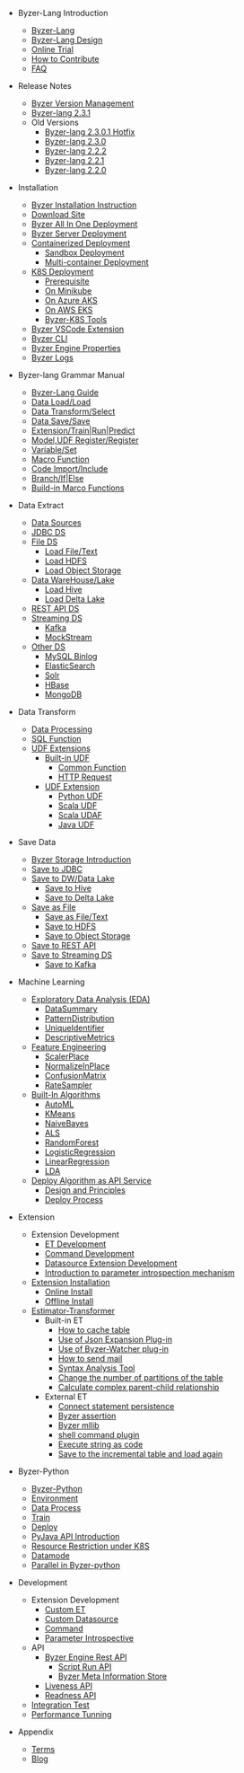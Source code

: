 - Byzer-Lang Introduction
  * [Byzer-Lang](/byzer-lang/en-us/introduction/byzer_lang_intro.md)
  * [Byzer-Lang Design](/byzer-lang/en-us/introduction/byzer_lang_design.md)
  * [Online Trial](/byzer-lang/en-us/introduction/online_trial.md)
  * [How to Contribute](/byzer-lang/en-us/appendix/contribute.md)  
  * [FAQ](/byzer-lang/en-us/faq/byzerlang_FAQ.md)

- Release Notes
  * [Byzer Version Management](/byzer-lang/en-us/release-notes/README.md)
  * [Byzer-lang 2.3.1](/byzer-lang/en-us/release-notes/2.3.1.md)
  - Old Versions
    * [Byzer-lang 2.3.0.1 Hotfix](/byzer-lang/en-us/release-notes/2.3.0.1.md)
    * [Byzer-lang 2.3.0](/byzer-lang/en-us/release-notes/2.3.0.md)
    * [Byzer-lang 2.2.2](/byzer-lang/en-us/release-notes/2.2.2.md)
    * [Byzer-lang 2.2.1](/byzer-lang/en-us/release-notes/2.2.1.md)
    * [Byzer-lang 2.2.0](/byzer-lang/en--us/release-notes/2.2.0.md)

- Installation
  * [Byzer Installation Instruction](/byzer-lang/en-us/installation/README.md)
  * [Download Site](/byzer-lang/en-us/installation/download/site.md)
  * [Byzer All In One Deployment](/byzer-lang/en-us/installation/server/byzer-all-in-one-deployment.md)
  * [Byzer Server Deployment](/byzer-lang/en-us/installation/server/binary-installation.md)
  * [Containerized Deployment](/byzer-lang/en-us/installation/containerized-deployment/containerized-deployment.md)
    * [Sandbox Deployment](/byzer-lang/en-us/installation/containerized-deployment/sandbox-standalone.md)
    * [Multi-container Deployment](/byzer-lang/en-us/installation/containerized-deployment/muti-continer.md)
  * [K8S Deployment](/byzer-lang/en-us/installation/k8s/k8s-deployment.md)
    * [Prerequisite](/byzer-lang/en-us/installation/k8s/k8s-prerequisites.md)
    * [On Minikube](/byzer-lang/en-us/installation/k8s/byzer-on-minikube.md)
    * [On Azure AKS](/byzer-lang/en-us/installation/k8s/byzer-on-azure.md)
    * [On AWS EKS](/byzer-lang/en-us/installation/k8s/byzer-on-aws.md)
    * [Byzer-K8S Tools](/byzer-lang/en-us/installation/k8s/byzer-k8s-tool.md)
  * [Byzer VSCode Extension](/byzer-lang/en-us/installation/vscode/byzer-vscode-extension-installation.md)
  * [Byzer CLI](/byzer-lang/en-us/installation/cli/byzer-cli.md)
  * [Byzer Engine Properties](/byzer-lang/en-us/installation/configuration/byzer-lang-configuration.md)
  * [Byzer Logs](/byzer-lang/en-us/installation/logs/log.md)
  
- Byzer-lang Grammar Manual
  * [Byzer-Lang Guide](/byzer-lang/en-us/grammar/outline.md)  
  * [Data Load/Load](/byzer-lang/en-us/grammar/load.md)
  * [Data Transform/Select](/byzer-lang/en-us/grammar/select.md)
  * [Data Save/Save](/byzer-lang/en-us/grammar/save.md)
  * [Extension/Train|Run|Predict](/byzer-lang/en-us/grammar/et_statement.md)
  * [Model,UDF Register/Register](/byzer-lang/en-us/grammar/register.md)  
  * [Variable/Set](/byzer-lang/en-us/grammar/set.md)
  * [Macro Function](/byzer-lang/en-us/grammar/macro.md)
  * [Code Import/Include](/byzer-lang/en-us/grammar/include.md)
  * [Branch/If|Else](/byzer-lang/en-us/grammar/branch_statement.md)
  * [Build-in Marco Functions](/byzer-lang/en-us/grammar/commands.md)

- Data Extract
    - [Data Sources](/byzer-lang/en-us/datasource/README.md)
    - [JDBC DS](/byzer-lang/en-us/datasource/jdbc/jdbc.md)
    - [File DS](/byzer-lang/en-us/datasource/file/README.md)
      - [Load File/Text](/byzer-lang/en-us/datasource/file/file.md)
      - [Load HDFS ](/byzer-lang/en-us/datasource/file/hdfs.md)
      - [Load Object Storage](/byzer-lang/en-us/datasource/file/object_storage.md)
    - [Data WareHouse/Lake](/byzer-lang/en-us/datasource/dw/README.md)
      * [Load Hive](/byzer-lang/en-us/datasource/dw/hive.md)
      * [Load Delta Lake](/byzer-lang/en-us/datasource/dw/delta_lake.md)
    - [REST API DS](/byzer-lang/en-us/datasource/restapi/restapi.md)
    - [Streaming DS](/byzer-lang/en-us/datasource/streaming/README.md)
      * [Kafka](/byzer-lang/en-us/datasource/streaming/kafka.md)
      * [MockStream](/byzer-lang/en-us/datasource/streaming/mock_streaming.md)
    - [Other DS](/byzer-lang/en-us/datasource/others/RAEDME.md)
      * [MySQL Binlog](/byzer-lang/en-us/datasource/others/mysql_binlog.md)
      * [ElasticSearch](/byzer-lang/en-us/datasource/others/es.md)
      * [Solr](/byzer-lang/en-us/datasource/others/solr.md)
      * [HBase](/byzer-lang/en-us/datasource/others/hbase.md)
      * [MongoDB](/byzer-lang/en-us/datasource/others/mongodb.md)

- Data Transform
  - [Data Processing](/byzer-lang/en-us/transform/README.md)
  - [SQL Function](/byzer-lang/en-us/transform/sql_func/README.md)
  - [UDF Extensions](/byzer-lang/en-us/transform/udf/README.md)
    * [Built-in UDF](/byzer-lang/en-us/transform/udf/built_in_udf/README.md)
      * [Common Function](/byzer-lang/en-us/transform/udf/built_in_udf/udf_funcs.md)
      * [HTTP Request](/byzer-lang/en-us/transform/udf/built_in_udf/http.md)
    * [UDF Extension](/byzer-lang/en-us/transform/udf/extend_udf/README.md)
      * [Python UDF](/byzer-lang/en-us/transform/udf/extend_udf/python_udf.md)
      * [Scala UDF](/byzer-lang/en-us/transform/udf/extend_udf/scala_udf.md)
      * [Scala UDAF](/byzer-lang/en-us/transform/udf/extend_udf/scala_udaf.md)
      * [Java UDF](/byzer-lang/en-us/transform/udf/extend_udf/java_udf.md)  

- Save Data
  - [Byzer Storage Introduction](/byzer-lang/en-us/save_data/README.md)
  - [Save to JDBC](/byzer-lang/en-us/save_data/jdbc/jdbc.md)
  - [Save to DW/Data Lake](/byzer-lang/en-us/save_data/dw/README.md)
    * [Save to Hive](/byzer-lang/en-us/save_data/dw/hive.md)
    * [Save to Delta Lake](/byzer-lang/en-us/save_data/dw/delta.md)
  - [Save as File](/byzer-lang/en-us/save_data/file/README.md)
    - [Save as File/Text](/byzer-lang/en-us/save_data/file/file.md)
    - [Save to HDFS](/byzer-lang/en-us/save_data/file/hdfs.md)
    - [Save to Object Storage](/byzer-lang/en-us/save_data/file/object_storage.md)
  - [Save to REST API](/byzer-lang/en-us/save_data/restapi/README.md)
  - [Save to Streaming DS](/byzer-lang/en-us/save_data/README.md)
    * [Save to Kafka](/byzer-lang/en-us/save_data/streaming/kafka.md)

- Machine Learning
    * [Exploratory Data Analysis (EDA)](/byzer-lang/en-us/ml/eda/README.md)
      * [DataSummary](/byzer-lang/en-us/ml/eda/DataSummary.md)
      * [PatternDistribution](/byzer-lang/en-us/ml/eda/PatternDistribution.md)
      * [UniqueIdentifier](/byzer-lang/en-us/ml/eda/UniqueIdentifier.md)
      * [DescriptiveMetrics](/byzer-lang/en-us/ml/eda/DescriptiveMetrics.md)
    * [Feature Engineering](/byzer-lang/en-us/ml/feature/README.md)
        * [ScalerPlace](/byzer-lang/en-us/ml/feature/scale.md)
        * [NormalizeInPlace](/byzer-lang/en-us/ml/feature/normalize.md)
        * [ConfusionMatrix](/byzer-lang/en-us/ml/feature/confusion_matrix.md)
        * [RateSampler](/byzer-lang/en-us/ml/feature/rate_sample.md)
    * [Built-In Algorithms](/byzer-lang/en-us/ml/algs/README.md)
        * [AutoML](/byzer-lang/en-us/ml/algs/auto_ml.md) 
        * [KMeans](/byzer-lang/en-us/ml/algs/kmeans.md)
        * [NaiveBayes](/byzer-lang/en-us/ml/algs/naive_bayes.md)
        * [ALS](/byzer-lang/en-us/ml/algs/als.md)
        * [RandomForest](/byzer-lang/en-us/ml/algs/random_forest.md) 
        * [LogisticRegression](/byzer-lang/en-us/ml/algs/logistic_regression.md)
        * [LinearRegression](/byzer-lang/en-us/ml/algs/linear_regression.md)
        * [LDA](/byzer-lang/en-us/ml/algs/lda.md)
    * [Deploy Algorithm as API Service](/byzer-lang/en-us/ml/api_service/README.md)
        * [Design and Principles](/byzer-lang/en-us/ml/api_service/design.md)
        * [Deploy Process](/byzer-lang/en-us/ml/api_service/process.md)

- Extension
    * Extension Development
      * [ET Development](/byzer-lang/en-us/extension/dev/et_dev.md)
      * [Command Development](/byzer-lang/en-us/extension/dev/et_command.md)
      * [Datasource Extension Development](/byzer-lang/en-us/extension/dev/ds_dev.md)
      * [Introduction to parameter introspection mechanism](/byzer-lang/en-us/extension/dev/et_params_dev.md)
    * [Extension Installation](/byzer-lang/en-us/extension/README.md)
        * [Online Install](/byzer-lang/en-us/extension/installation/online_install.md)
        * [Offline Install](/byzer-lang/en-us/extension/installation/offline_install.md)
    * [Estimator-Transformer](/byzer-lang/en-us/extension/et/README.md)
        * Built-in ET
            * [How to cache table](/byzer-lang/en-us/extension/et/CacheExt.md)
            * [Use of Json Expansion Plug-in](/byzer-lang/en-us/extension/et/JsonExpandExt.md)
            * [Use of Byzer-Watcher plug-in](/byzer-lang/en-us/extension/et/byzer-watcher.md)
            * [How to send mail](/byzer-lang/en-us/extension/et/SendMessage.md)
            * [Syntax Analysis Tool](/byzer-lang/en-us/extension/et/SyntaxAnalyzeExt.md)
            * [Change the number of partitions of the table](/byzer-lang/en-us/extension/et/TableRepartition.md)
            * [Calculate complex parent-child relationship](/byzer-lang/en-us/extension/et/TreeBuildExt.md)
        * External ET
            * [Connect statement persistence](/byzer-lang/en-us/extension/et/external/connect-persist.md)
            * [Byzer assertion](/byzer-lang/en-us/extension/et/external/mlsql-assert.md)
            * [Byzer mllib](/byzer-lang/en-us/extension/et/external/mlsql-mllib.md)
            * [shell command plugin](/byzer-lang/en-us/extension/et/external/mlsql-shell.md)
            * [Execute string as code](/byzer-lang/en-us/extension/et/external/run-script.md)
            * [Save to the incremental table and load again](/byzer-lang/en-us/extension/et/external/save-then-load.md)

- Byzer-Python
    * [Byzer-Python](/byzer-lang/en-us/python/README.md)
    * [Environment](/byzer-lang/en-us/python/env.md)
    * [Data Process](/byzer-lang/en-us/python/etl.md)
    * [Train](/byzer-lang/en-us/python/train.md)
    * [Deploy](/byzer-lang/en-us/python/deploy_model.md)
    * [PyJava API Introduction](/byzer-lang/en-us/python/pyjava.md)
    * [Resource Restriction under K8S](/byzer-lang/en-us/python/k8s_resource.md)
    * [Datamode](/byzer-lang/en-us/python/datamode.md)
    * [Parallel in Byzer-python](/byzer-lang/en-us/python/py_parallel.md)

- Development
    * Extension Development
      * [Custom ET](/byzer-lang/en-us/extension/dev/et_dev.md)
      * [Custom Datasource](/byzer-lang/en-us/extension/dev/ds_dev.md)
      * [Command](/byzer-lang/en-us/extension/dev/et_command.md)
      * [Parameter Introspective](/byzer-lang/en-us/extension/dev/et_params_dev.md)
    * API
      * [Byzer Engine Rest API](/byzer-lang/en-us/developer/api/README.md)
        * [Script Run API](/byzer-lang/en-us/developer/api/run_script_api.md)
        * [Byzer Meta Information Store](/byzer-lang/en-us/developer/api/meta_store.md)
      * [Liveness API](/byzer-lang/en-us/developer/api/liveness.md)
      * [Readness API](/byzer-lang/en-us/developer/api/readiness.md)
    * [Integration Test](/byzer-lang/en-us/developer/it/integration_test.md)     
    * [Performance Tunning](/byzer-lang/en-us/developer/tunning/dynamic_resource.md)

- Appendix
    * [Terms](/byzer-lang/en-us/appendix/terms.md)  
    * [Blog](/byzer-lang/en-us/appendix/blog.md)   


